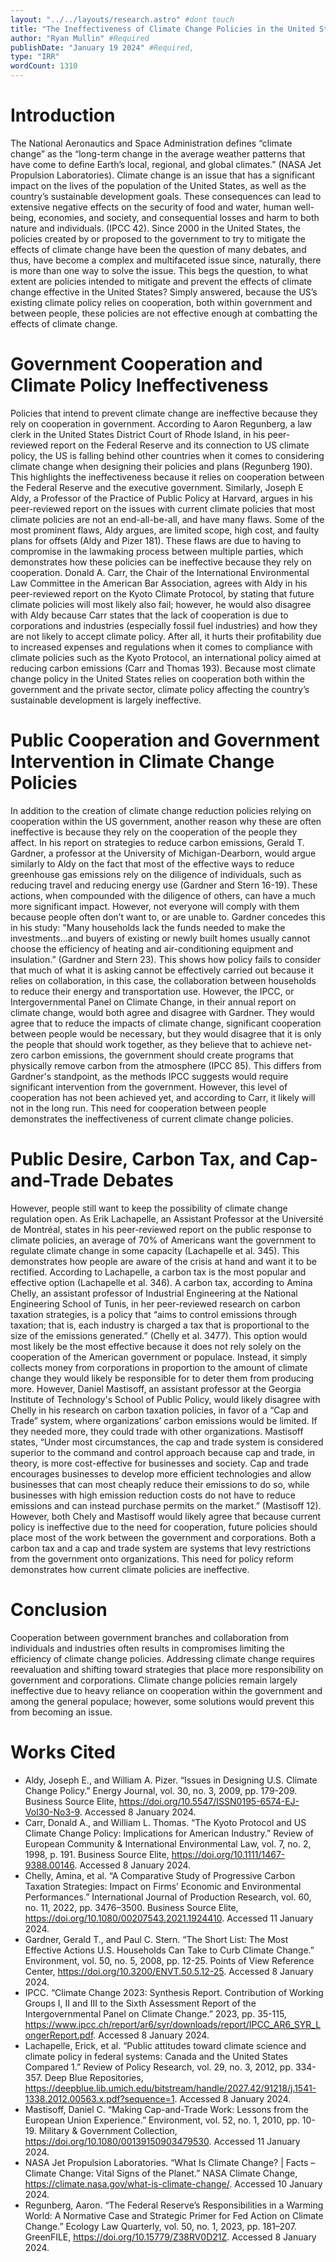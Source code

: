 ```yaml
---
layout: "../../layouts/research.astro" #dont touch
title: "The Ineffectiveness of Climate Change Policies in the United States" #Required
author: "Ryan Mullin" #Required
publishDate: "January 19 2024" #Required,
type: "IRR"
wordCount: 1310
---
```


# Introduction
The National Aeronautics and Space Administration defines “climate change” as the “long-term change in the average weather patterns that have come to define Earth’s local, regional, and global climates.” (NASA Jet Propulsion Laboratories). Climate change is an issue that has a significant impact on the lives of the population of the United States, as well as the country’s sustainable development goals. These consequences can lead to extensive negative effects on the security of food and water, human well-being, economies, and society, and consequential losses and harm to both nature and individuals. (IPCC 42). Since 2000 in the United States, the policies created by or proposed to the government to try to mitigate the effects of climate change have been the question of many debates, and thus, have become a complex and multifaceted issue since, naturally, there is more than one way to solve the issue. This begs the question, to what extent are policies intended to mitigate and prevent the effects of climate change effective in the United States? Simply answered, because the US’s existing climate policy relies on cooperation, both within government and between people, these policies are not effective enough at combatting the effects of climate change.

# Government Cooperation and Climate Policy Ineffectiveness
Policies that intend to prevent climate change are ineffective because they rely on cooperation in government. According to Aaron Regunberg, a law clerk in the United States District Court of Rhode Island, in his peer-reviewed report on the Federal Reserve and its connection to US climate policy, the US is falling behind other countries when it comes to considering climate change when designing their policies and plans (Regunberg 190). This highlights the ineffectiveness because it relies on cooperation between the Federal Reserve and the executive government.  Similarly, Joseph E Aldy, a Professor of the Practice of Public Policy at Harvard, argues in his peer-reviewed report on the issues with current climate policies that most climate policies are not an end-all-be-all, and have many flaws. Some of the most prominent flaws, Aldy argues, are limited scope, high cost, and faulty plans for offsets (Aldy and Pizer 181). These flaws are due to having to compromise in the lawmaking process between multiple parties, which demonstrates how these policies can be ineffective because they rely on cooperation. Donald A. Carr, the Chair of the International Environmental Law Committee in the American Bar Association, agrees with Aldy in his peer-reviewed report on the Kyoto Climate Protocol, by stating that future climate policies will most likely also fail; however, he would also disagree with Aldy because Carr states that the lack of cooperation is due to corporations and industries (especially fossil fuel industries) and how they are not likely to accept climate policy. After all, it hurts their profitability due to increased expenses and regulations when it comes to compliance with climate policies such as the Kyoto Protocol, an international policy aimed at reducing carbon emissions (Carr and Thomas 193). Because most climate change policy in the United States relies on cooperation both within the government and the private sector, climate policy affecting the country’s sustainable development is largely ineffective.
# Public Cooperation and Government Intervention in Climate Change Policies
In addition to the creation of climate change reduction policies relying on cooperation within the US government, another reason why these are often ineffective is because they rely on the cooperation of the people they affect. In his report on strategies to reduce carbon emissions, Gerald T. Gardner, a professor at the University of Michigan-Dearborn, would argue similarly to Aldy on the fact that most of the effective ways to reduce greenhouse gas emissions rely on the diligence of individuals, such as reducing travel and reducing energy use (Gardner and Stern 16-19). These actions, when compounded with the diligence of others, can have a much more significant impact. However, not everyone will comply with them because people often don’t want to, or are unable to. Gardner concedes this in his study: "Many households lack the funds needed to make the investments…and buyers of existing or newly built homes usually cannot choose the efficiency of heating and air-conditioning equipment and insulation.” (Gardner and Stern 23). This shows how policy fails to consider that much of what it is asking cannot be effectively carried out because it relies on collaboration, in this case, the collaboration between households to reduce their energy and transportation use. However, the IPCC, or Intergovernmental Panel on Climate Change, in their annual report on climate change, would both agree and disagree with Gardner. They would agree that to reduce the impacts of climate change, significant cooperation between people would be necessary, but they would disagree that it is only the people that should work together, as they believe that to achieve net-zero carbon emissions, the government should create programs that physically remove carbon from the atmosphere (IPCC 85). This differs from Gardner's standpoint, as the methods IPCC suggests would require significant intervention from the government. However, this level of cooperation has not been achieved yet, and according to Carr, it likely will not in the long run. This need for cooperation between people demonstrates the ineffectiveness of current climate change policies.
# Public Desire, Carbon Tax, and Cap-and-Trade Debates
However, people still want to keep the possibility of climate change regulation open. As Erik Lachapelle, an Assistant Professor at the Université de Montréal, states in his peer-reviewed report on the public response to climate policies, an average of 70% of Americans want the government to regulate climate change in some capacity (Lachapelle et al. 345). This demonstrates how people are aware of the crisis at hand and want it to be rectified. According to Lachapelle, a carbon tax is the most popular and effective option (Lachapelle et al. 346). A carbon tax, according to Amina Chelly, an assistant professor of Industrial Engineering at the National Engineering School of Tunis, in her peer-reviewed research on carbon taxation strategies, is a policy that “aims to control emissions through taxation; that is, each industry is charged a tax that is proportional to the size of the emissions generated.” (Chelly et al. 3477). This option would most likely be the most effective because it does not rely solely on the cooperation of the American government or populace. Instead, it simply collects money from corporations in proportion to the amount of climate change they would likely be responsible for to deter them from producing more. However, Daniel Mastisoff, an assistant professor at the Georgia Institute of Technology's School of Public Policy, would likely disagree with Chelly in his research on carbon taxation policies, in favor of a “Cap and Trade” system, where organizations’ carbon emissions would be limited. If they needed more, they could trade with other organizations. Mastisoff states, “Under most circumstances, the cap and trade system is considered superior to the command and control approach because cap and trade, in theory, is more cost-effective for businesses and society. Cap and trade encourages businesses to develop more efficient technologies and allow businesses that can most cheaply reduce their emissions to do so, while businesses with high emission reduction costs do not have to reduce emissions and can instead purchase permits on the market.” (Mastisoff 12). However, both Chely and Mastisoff would likely agree that because current policy is ineffective due to the need for cooperation, future policies should place most of the work between the government and corporations. Both a carbon tax and a cap and trade system are systems that levy restrictions from the government onto organizations. This need for policy reform demonstrates how current climate policies are ineffective.
# Conclusion
Cooperation between government branches and collaboration from individuals and industries often results in compromises limiting the efficiency of climate change policies. Addressing climate change requires reevaluation and shifting toward strategies that place more responsibility on government and corporations. Climate change policies remain largely ineffective due to heavy reliance on cooperation within the government and among the general populace; however, some solutions would prevent this from becoming an issue.




# Works Cited
- Aldy, Joseph E., and William A. Pizer. “Issues in Designing U.S. Climate Change Policy.” Energy Journal, vol. 30, no. 3, 2009, pp. 179-209. Business Source Elite, https://doi.org/10.5547/ISSN0195-6574-EJ-Vol30-No3-9. Accessed 8 January 2024.
- Carr, Donald A., and William L. Thomas. “The Kyoto Protocol and US Climate Change Policy: Implications for American Industry.” Review of European Community & International Environmental Law, vol. 7, no. 2, 1998, p. 191. Business Source Elite, https://doi.org/10.1111/1467-9388.00146. Accessed 8 January 2024.
- Chelly, Amina, et al. “A Comparative Study of Progressive Carbon Taxation Strategies: Impact on Firms’ Economic and Environmental Performances.” International Journal of Production Research, vol. 60, no. 11, 2022, pp. 3476–3500. Business Source Elite, https://doi.org/10.1080/00207543.2021.1924410. Accessed 11 January 2024.
- Gardner, Gerald T., and Paul C. Stern. “The Short List: The Most Effective Actions U.S. Households Can Take to Curb Climate Change.” Environment, vol. 50, no. 5, 2008, pp. 12-25. Points of View Reference Center, https://doi.org/10.3200/ENVT.50.5.12-25. Accessed 8 January 2024.
- IPCC. “Climate Change 2023: Synthesis Report. Contribution of Working Groups I, II and III to the Sixth Assessment Report of the Intergovernmental Panel on Climate Change.” 2023, pp. 35-115, https://www.ipcc.ch/report/ar6/syr/downloads/report/IPCC_AR6_SYR_LongerReport.pdf. Accessed 8 January 2024.
- Lachapelle, Erick, et al. “Public attitudes toward climate science and climate policy in federal systems: Canada and the United States Compared 1.” Review of Policy Research, vol. 29, no. 3, 2012, pp. 334-357. Deep Blue Repositories, https://deepblue.lib.umich.edu/bitstream/handle/2027.42/91218/j.1541-1338.2012.00563.x.pdf?sequence=1. Accessed 8 January 2024.
- Mastisoff, Daniel C. “Making Cap-and-Trade Work: Lessons from the European Union Experience.” Environment, vol. 52, no. 1, 2010, pp. 10-19. Military & Government Collection, https://doi.org/10.1080/00139150903479530. Accessed 11 January 2024.
- NASA Jet Propulsion Laboratories. “What Is Climate Change? | Facts – Climate Change: Vital Signs of the Planet.” NASA Climate Change, https://climate.nasa.gov/what-is-climate-change/. Accessed 10 January 2024.
- Regunberg, Aaron. “The Federal Reserve’s Responsibilities in a Warming World: A Normative Case and Strategic Primer for Fed Action on Climate Change.” Ecology Law Quarterly, vol. 50, no. 1, 2023, pp. 181–207. GreenFILE, https://doi.org/10.15779/Z38RV0D21Z. Accessed 8 January 2024.